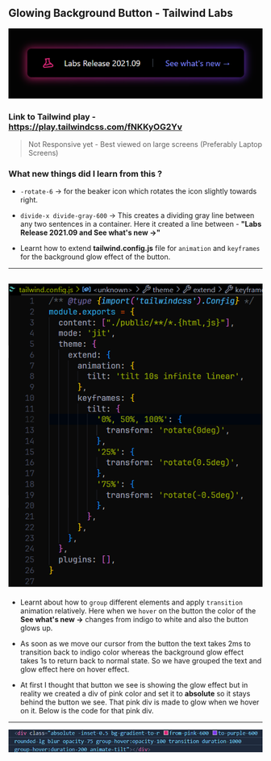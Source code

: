 ## Glowing Background Button - Tailwind Labs
![Output Image](image-1.png)
### Link to Tailwind play - https://play.tailwindcss.com/fNKKyOG2Yv

> Not Responsive yet - Best viewed on large screens (Preferably Laptop Screens)

### What new things did I learn from this ?
*  ``-rotate-6`` &rarr; for the beaker icon which rotates the icon slightly towards right.

*  ``divide-x divide-gray-600`` &rarr; This creates a dividing gray line between any two sentences in a container. Here it created a line between - **"Labs Release 2021.09 and See what's new &rarr;"**

* Learnt how to extend **tailwind.config.js** file for ``animation`` and ``keyframes`` for the background glow effect of the button.
---
![tailwind.config.js file](image.png)
---
* Learnt about how to ``group`` different elements and apply ``transition`` animation relatively. Here when we ``hover`` on the button the color of the **See what's new &rarr;** changes from indigo to white and also the button glows up.
   
* As soon as we move our cursor from the button the text takes 2ms to transition back to indigo color whereas the background glow effect takes 1s to return back to normal state. So we have grouped the text and glow effect here on hover effect.

* At first I thought that button we see is showing the glow effect but in reality we created a div of pink color and set it to **absolute** so it stays behind the button we see. That pink div is made to glow when we hover on it. Below is the code for that pink div.
---
![Alt text](image-2.png)
